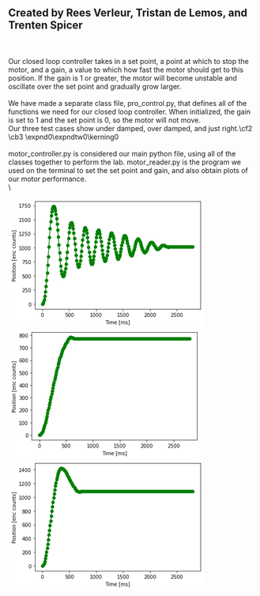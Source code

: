 ## Created by Rees Verleur, Tristan de Lemos, and Trenten Spicer
\
\
Our closed loop controller takes in a set point, a point at which to stop the motor, and a gain, a value to which how fast the motor should get to this position. If the gain is 1 or greater, the motor will become unstable and oscillate over the set point and gradually grow larger. \
\
We have made a separate class file, pro_control.py, that defines all of the functions we need for our closed loop controller. When initialized, the gain is set to 1 and the set point is 0, so the motor will not move.\
Our three test cases show under damped, over damped, and just right.\cf2 \cb3 \expnd0\expndtw0\kerning0
\
\
motor_controller.py is considered our main python file, using all of the classes together to perform the lab. motor_reader.py is the program we used on the terminal to set the set point and gain, and also obtain plots of our motor performance.\
\

![Underdamped Case](ExcessiveOscillation.png)
\
![Overdamped Case](Overdamped.png)
\
![Perfect Case](GoodPerformance.png)